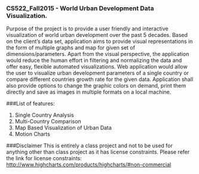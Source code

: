 ### CS522_Fall2015 - World Urban Development Data Visualization.

Purpose of the project is to provide a user friendly and interactive visualization of world urban development over the past 5 decades. Based on the client’s data set, application aims to provide visual representations in the form of multiple graphs and map for given set of dimensions/parameters. Apart from the visual perspective, the application would reduce the human effort in filtering and normalizing the data and offer easy, flexible automated visualizations. Web application would allow the user to visualize urban development parameters of a single country or compare different countries growth rate for the given data. Application shall also provide options to change the graphic colors on demand, print them directly and save as images in multiple formats on a local machine.

###List of features:  
1. Single Country Analysis  
2. Multi-Country Comparison  
3. Map Based Visualization of Urban Data  
4. Motion Charts

###Disclaimer
This is entirely a class project and not to be used for anything other than class project as it has license constraints. Please refer the link for license constraints: http://www.highcharts.com/products/highcharts/#non-commercial
